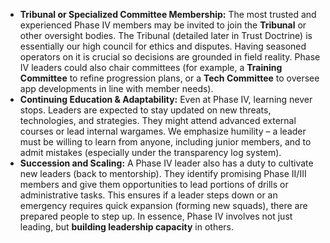 - **Tribunal or Specialized Committee Membership:** The most trusted and experienced Phase IV members may be invited to join the **Tribunal** or other oversight bodies. The Tribunal (detailed later in Trust Doctrine) is essentially our high council for ethics and disputes. Having seasoned operators on it is crucial so decisions are grounded in field reality. Phase IV leaders could also chair committees (for example, a **Training Committee** to refine progression plans, or a **Tech Committee** to oversee app developments in line with member needs).  
- **Continuing Education & Adaptability:** Even at Phase IV, learning never stops. Leaders are expected to stay updated on new threats, technologies, and strategies. They might attend advanced external courses or lead internal wargames. We emphasize humility – a leader must be willing to learn from anyone, including junior members, and to admit mistakes (especially under the transparency log system).  
- **Succession and Scaling:** A Phase IV leader also has a duty to cultivate new leaders (back to mentorship). They identify promising Phase II/III members and give them opportunities to lead portions of drills or administrative tasks. This ensures if a leader steps down or an emergency requires quick expansion (forming new squads), there are prepared people to step up. In essence, Phase IV involves not just leading, but **building leadership capacity** in others.